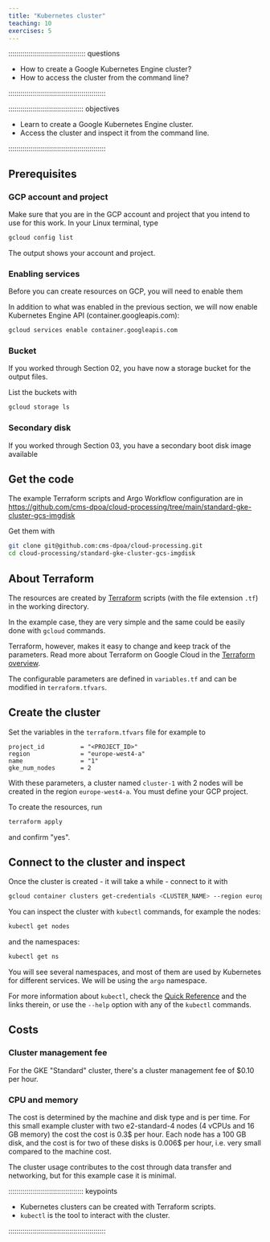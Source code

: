 ```yaml
---
title: "Kubernetes cluster"
teaching: 10
exercises: 5 
---
```


:::::::::::::::::::::::::::::::::::::: questions 

- How to create a Google Kubernetes Engine cluster?
- How to access the cluster from the command line?

::::::::::::::::::::::::::::::::::::::::::::::::

::::::::::::::::::::::::::::::::::::: objectives

- Learn to create a Google Kubernetes Engine cluster.
- Access the cluster and inspect it from the command line.

::::::::::::::::::::::::::::::::::::::::::::::::


## Prerequisites


### GCP account and project

Make sure that you are in the GCP account and project that you intend to use for this work. In your Linux terminal, type

```bash
gcloud config list
```

The output shows your account and project. 


### Enabling services

Before you can create resources on GCP, you will need to enable them

In addition to what was enabled in the previous section, we will now enable Kubernetes Engine API (container.googleapis.com):

```bash
gcloud services enable container.googleapis.com
```

### Bucket

If you worked through Section 02, you have now a storage bucket for the output files.

List the buckets with

```bash
gcloud storage ls
```

### Secondary disk

If you worked through Section 03, you have a secondary boot disk image available

## Get the code

The example Terraform scripts and Argo Workflow configuration are in https://github.com/cms-dpoa/cloud-processing/tree/main/standard-gke-cluster-gcs-imgdisk

Get them with

```bash
git clone git@github.com:cms-dpoa/cloud-processing.git
cd cloud-processing/standard-gke-cluster-gcs-imgdisk
```
## About Terraform

The resources are created by [Terraform](https://developer.hashicorp.com/terraform?product_intent=terraform) scripts (with the file extension `.tf`) in the working directory.

In the example case, they are very simple and the same could be easily done with `gcloud` commands.

Terraform, however, makes it easy to change and keep track of the parameters. Read more about Terraform on Google Cloud in the [Terraform overview](https://cloud.google.com/docs/terraform/terraform-overview).

The configurable parameters are defined in `variables.tf` and can be modified in `terraform.tfvars`.

## Create the cluster

Set the variables in the `terraform.tfvars` file for example to

```
project_id          = "<PROJECT_ID>"
region              = "europe-west4-a"
name                = "1"
gke_num_nodes       = 2
```

With these parameters, a cluster named `cluster-1` with 2 nodes will be created in the region `europe-west4-a`. You must define your GCP project.

To create the resources, run

```bash
terraform apply
```

and confirm "yes".

## Connect to the cluster and inspect

Once the cluster is created - it will take a while - connect to it with

```bash
gcloud container clusters get-credentials <CLUSTER_NAME> --region europe-west4-a --project <PROJECT_ID>
```

You can inspect the cluster with `kubectl` commands, for example the nodes: 


```bash
kubectl get nodes
```

and the namespaces:

```bash
kubectl get ns
```

You will see several namespaces, and most of them are used by Kubernetes for different services. We will be using the `argo` namespace.

For more information about `kubectl`, check the [Quick Reference](https://kubernetes.io/docs/reference/kubectl/quick-reference/) and the links therein, or use the `--help` option with any of the `kubectl` commands.

<!-- ## Enable image streaming

This is finally not needed. The streaming for the secondary disk works even if Image streaming shows Disabled in the cluster features

```bash
 gcloud container clusters update <CLUSTER_NAME> --zone europe-west4-a --enable-image-streaming

``` -->


## Costs

### Cluster management fee

For the GKE "Standard" cluster, there's a cluster management fee of 
$0.10 per hour.

### CPU and memory

The cost is determined by the machine and disk type and is per time. 
For this small example cluster with two e2-standard-4 nodes (4 vCPUs and 16 GB memory) the cost the cost is 0.3$ per hour. Each node has a 100 GB disk, and the cost is for two of these disks is 0.006$ per hour, i.e. very small compared to the machine cost.

The cluster usage contributes to the cost through data transfer and networking, but for this example case it is minimal. 

::::::::::::::::::::::::::::::::::::: keypoints 

- Kubernetes clusters can be created with Terraform scripts.
- `kubectl` is the tool to interact with the cluster.


::::::::::::::::::::::::::::::::::::::::::::::::

